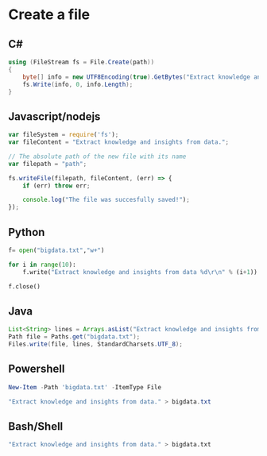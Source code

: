 # Create a file

## C\#

``` C#
using (FileStream fs = File.Create(path))
{
    byte[] info = new UTF8Encoding(true).GetBytes("Extract knowledge and insights from data.");
    fs.Write(info, 0, info.Length);
}
```
## Javascript/nodejs
``` javascript
var fileSystem = require('fs');
var fileContent = "Extract knowledge and insights from data.";

// The absolute path of the new file with its name
var filepath = "path";

fs.writeFile(filepath, fileContent, (err) => {
    if (err) throw err;

    console.log("The file was succesfully saved!");
}); 
```
## Python
``` python
f= open("bigdata.txt","w+")

for i in range(10):
    f.write("Extract knowledge and insights from data %d\r\n" % (i+1))

f.close() 
```

## Java

``` Java
List<String> lines = Arrays.asList("Extract knowledge and insights from data.", "");
Path file = Paths.get("bigdata.txt");
Files.write(file, lines, StandardCharsets.UTF_8);
```


## Powershell

``` powershell
New-Item -Path 'bigdata.txt' -ItemType File

```
``` powershell
"Extract knowledge and insights from data." > bigdata.txt

```
## Bash/Shell
``` bash
"Extract knowledge and insights from data." > bigdata.txt
```

